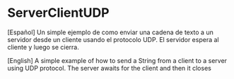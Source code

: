 # ServerClientUDP 

[Español] 
Un simple ejemplo de como enviar una cadena de texto a un servidor desde un cliente usando el protocolo UDP. El servidor espera al cliente y luego se cierra.  

[English] A simple example of how to send a String from a client to a server using UDP protocol. The server awaits for the client and then it closes
